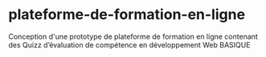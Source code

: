 # plateforme-de-formation-en-ligne
Conception d'une prototype de plateforme de formation en ligne contenant des Quizz d’évaluation de compétence en développement Web BASIQUE
